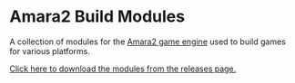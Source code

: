 # Amara2 Build Modules

A collection of modules for the [Amara2 game engine](https://github.com/BigBossErndog/Amara2) used to build games for various platforms.

[Click here to download the modules from the releases page.](https://github.com/BigBossErndog/Amara2-Build-Modules/releases)
